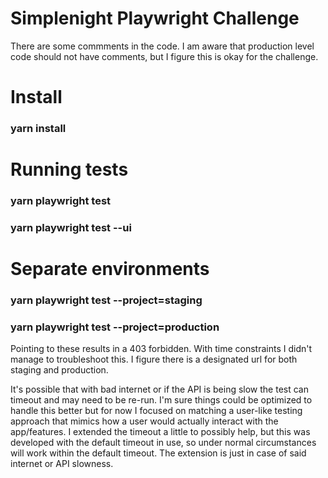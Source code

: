 # Simplenight Playwright Challenge
There are some commments in the code. I am aware that production level code should not have comments, but I figure this is okay for the challenge.

# Install
### yarn install

# Running tests
### yarn playwright test
### yarn playwright test --ui

# Separate environments
### yarn playwright test --project=staging
### yarn playwright test --project=production

Pointing to these results in a 403 forbidden. With time constraints I didn't manage to troubleshoot this. I figure there is a designated url for both staging and production.

It's possible that with bad internet or if the API is being slow the test can timeout and may need to be re-run. I'm sure things could be optimized to handle this better but for now I focused on matching a user-like testing approach that mimics how a user would actually interact with the app/features. I extended the timeout a little to possibly help, but this was developed with the default timeout in use, so under normal circumstances will work within the default timeout. The extension is just in case of said internet or API slowness.
